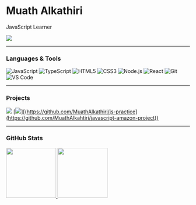 # Muath Alkathiri

JavaScript Learner

[![](https://raw.githubusercontent.com/adamalston/adamalston/master/profile.gif)](https://www.adamalston.com/)

---

### Languages & Tools

![JavaScript](https://img.shields.io/badge/-JavaScript-000?&logo=JavaScript)
![TypeScript](https://img.shields.io/badge/-TypeScript-000?&logo=TypeScript)
![HTML5](https://img.shields.io/badge/-HTML5-000?&logo=HTML5)
![CSS3](https://img.shields.io/badge/-CSS3-000?&logo=CSS3)
![Node.js](https://img.shields.io/badge/-Node.js-000?&logo=node.js)
![React](https://img.shields.io/badge/-React-000?&logo=React)
![Git](https://img.shields.io/badge/-Git-000?&logo=Git)
![VS Code](https://img.shields.io/badge/-VSCode-000?&logo=Visual-Studio-Code)

---

### Projects

<!-- Add your own projects here -->
[![](https://img.shields.io/badge/-🌐%20Quiz%20Game-000)](https://github.com/MuathAlkathiri/quiz-game)
[![](https://img.shields.io/badge/-🧠%20JavaScript%20Practice-000)][(https://github.com/MuathAlkathiri/js-practice](https://github.com/MuathAlkahtiri/javascript-amazon-project))

---

### GitHub Stats

<a href="https://github.com/MuathAlkathiri">
  <img height="137px" src="https://github-readme-stats.vercel.app/api?username=MuathAlkathiri&hide_title=true&hide_border=true&show_icons=true&include_all_commits=true&count_private=true&line_height=21&text_color=000&icon_color=000&bg_color=0,ea6161,ffc64d,fffc4d,52fa5a&theme=graywhite" />
  <img height="137px" src="https://github-readme-stats.vercel.app/api/top-langs/?username=MuathAlkathiri&hide=html&hide_title=true&hide_border=true&layout=compact&langs_count=6&text_color=000&icon_color=fff&bg_color=0,52fa5a,4dfcff,c64dff&theme=graywhite" />
</a>
